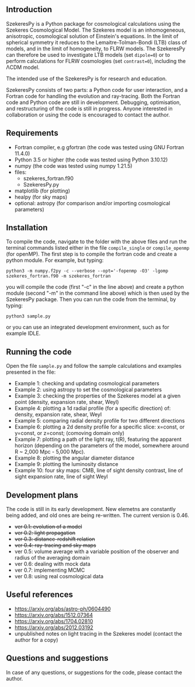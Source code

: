## Introduction

SzekeresPy is a Python package for cosmological calculations using the Szekeres Cosmological Model. The Szekeres model is an inhomogeneous, anisotropic, cosmological solution of Einstein's equations. In the limit of spherical symmetry it reduces to the Lemaitre-Tolman-Bondi (LTB) class of models, and in the limit of homogeneity, to FLRW models. The SzekeresPy can therefore be used to investigate LTB models (set `dipole=0`) or to perform calculations for FLRW cosmologies (set `contrast=0`), including the ΛCDM model.

The intended use of the SzekeresPy is for research and education.

SzekeresPy consists of two parts: a Python code for user interaction, and a Fortran code for handling the evolution and ray-tracing. Both the Fortran code and Python code are still in development. Debugging, optimisation, and restructuring of the code is still in progress. Anyone interested in collaboration or using the code is encouraged to contact the author.


## Requirements 

- Fortran compiler, e.g gfortran (the code was tested using GNU Fortran 11.4.0)
- Python 3.5 or higher (the code was tested using Python 3.10.12)
- numpy (the code was tested using numpy 1.21.5)
- files: 
  * szekeres_fortran.f90 
  * SzekeresPy.py 
- matplotlib (for plotting)
- healpy (for sky maps)
- optional: astropy (for comparison and/or importing cosmological parameters) 



## Installation 

To compile the code, navigate to the folder with the above files and run the terminal commands listed either in the file `compile_single` or `compile_openmp` (for openMP). The first step is to compile the fortran code and create a python module. For example, but typing:

`python3 -m numpy.f2py -c --verbose --opt='-fopenmp -O3' -lgomp szekeres_fortran.f90 -m szekeres_fortran`

you will compile the code (first "-c" in the line above) and create a python module (second "-m" in the command line above) which is then used by the SzekeresPy package. Then you can run the code from the terminal, by typing: 

`python3 sample.py`

or you can use an integrated development environment, such as for example IDLE.


## Running the code

Open the file `sample.py` and follow the sample calculations and examples presented in the file:

- Example 1: checking and updating cosmological parameters 
- Example 2: using astropy to set the cosmological parameters
- Example 3: checking the properties of the Szekeres model at a given point (density, expansion rate, shear, Weyl)
- Example 4: plotting a 1d radial profile (for a specific direction) of: density, expansion rate, shear, Weyl 
- Example 5: comparing radial density profile for two different directions
- Example 6: plotting a 2d density profile for a specific slice: x=const, or y=const, or z=const; (comoving domain only)
- Example 7: plotting a path of the light ray, t(R), featuring the apparent horizon (depending on the parameters of the model, somewhere around R ~ 2,000 Mpc - 5,000 Mpc).
- Example 8: plotting the angular diameter distance
- Example 9: plotting the luminosity distance
- Example 10: four sky maps: CMB, line of sight density contrast, line of sight expansion rate, line of sight Weyl 


## Development plans

The code is still in its early development. New elemetns are constantly being added, and old ones are being re-written. The current version is 0.46.

- ~~ver 0.1: evolution of a model~~
- ~~ver 0.2: light propagation~~
- ~~ver 0.3: distance-redshift relation~~
- ~~ver 0.4: ray-tracing and sky maps~~ 
- ver 0.5: volume average with a variable position of the observer and radius of the averaging domain
- ver 0.6: dealing with mock data
- ver 0.7: implementing MCMC
- ver 0.8: using real cosmological data


## Useful references

- https://arxiv.org/abs/astro-ph/0604490
- https://arxiv.org/abs/1512.07364
- https://arxiv.org/abs/1704.02810
- https://arxiv.org/abs/2012.03192
- unpublished notes on light tracing in the Szekeres model (contact the author for a copy)


## Questions and suggestions

In case of any questions, or suggestions for the code, please contact the author.


